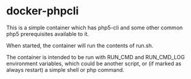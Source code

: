 # docker-phpcli
This is a simple container which has php5-cli and some other common php5 prerequisites available to it.

When started, the container will run the contents of run.sh.

The container is intended to be run with RUN_CMD and RUN_CMD_LOG environment variables, 
which could be another script, or (if marked as always restart) a simple shell or php command.
